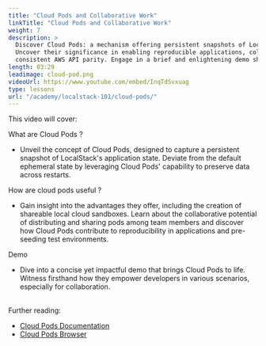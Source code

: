 ```yaml
---
title: "Cloud Pods and Collaborative Work"
linkTitle: "Cloud Pods and Collaborative Work"
weight: 7
description: >
  Discover Cloud Pods: a mechanism offering persistent snapshots of LocalStack's application state. 
  Uncover their significance in enabling reproducible applications, collaborative sandboxing, and 
  consistent AWS API parity. Engage in a brief and enlightening demo showcasing their practicality.
length: 03:29
leadimage: cloud-pod.png
videoUrl: https://www.youtube.com/embed/InqTdSvxuag
type: lessons
url: "/academy/localstack-101/cloud-pods/"
---
```


This video will cover: 

What are Cloud Pods ?

- Unveil the concept of Cloud Pods, designed to capture a persistent snapshot of LocalStack's application state.
Deviate from the default ephemeral state by leveraging Cloud Pods' capability to preserve data across restarts.

How are cloud pods useful ?

- Gain insight into the advantages they offer, including the creation of shareable local cloud sandboxes.
Learn about the collaborative potential of distributing and sharing pods among team members and discover 
how Cloud Pods contribute to reproducibility in applications and pre-seeding test environments.

Demo

- Dive into a concise yet impactful demo that brings Cloud Pods to life.
Witness firsthand how they empower developers in various scenarios, especially for collaboration.

<br/>
Further reading:

- [Cloud Pods Documentation](https://docs.localstack.cloud/user-guide/tools/cloud-pods/)
- [Cloud Pods Browser](https://docs.localstack.cloud/user-guide/web-application/cloud-pods-browser/)